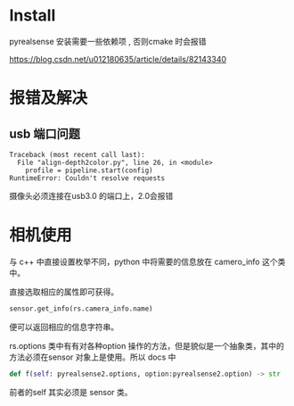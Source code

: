 # Install

pyrealsense 安装需要一些依赖项 , 否则cmake 时会报错

<https://blog.csdn.net/u012180635/article/details/82143340>

# 报错及解决

## usb 端口问题

```
Traceback (most recent call last):
  File "align-depth2color.py", line 26, in <module>
    profile = pipeline.start(config)
RuntimeError: Couldn't resolve requests
```

摄像头必须连接在usb3.0 的端口上，2.0会报错

# 相机使用

与 c++ 中直接设置枚举不同，python 中将需要的信息放在 camero_info 这个类中。

直接选取相应的属性即可获得。

```python
sensor.get_info(rs.camera_info.name)
```

便可以返回相应的信息字符串。



rs.options 类中有有对各种option 操作的方法，但是貌似是一个抽象类，其中的方法必须在sensor 对象上是使用。所以 docs 中 

```python
def f(self: pyrealsense2.options, option:pyrealsense2.option) -> str
```

前者的self 其实必须是 sensor 类。